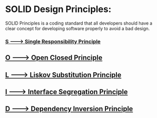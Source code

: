 # SOLID Design Principles:
SOLID Principles is a coding standard that all developers should have a clear concept for developing software properly to avoid a bad design. 

### [S ---> Single Responsibility Principle](https://github.com/WilcyWilson/SOLID-Design-Principles/blob/master/SingleResponsibilityPrinciple/README.md)

## [O ---> Open Closed Principle](https://github.com/WilcyWilson/SOLID-Design-Principles/blob/master/OpenClosedPrinciple/README.md)

## [L ---> Liskov Substitution Principle](https://github.com/WilcyWilson/SOLID-Design-Principles/blob/master/LiskovSubstitutionPrinciple/README.md)

## [I ---> Interface Segregation Principle](https://github.com/WilcyWilson/SOLID-Design-Principles/blob/master/InterfaceSegregationPrinciple/README.md)

## [D ---> Dependency Inversion Principle](https://github.com/WilcyWilson/SOLID-Design-Principles/blob/master/SDependencyInversionPrinciple/README.md)